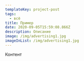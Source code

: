 ```yaml
---
templateKey: project-post
tags:
  - всё
title: Пример
date: 2020-09-05T15:59:08.866Z
description: Описание
image: /img/advertising1.jpg
imageInList: /img/advertising1.jpg
---
```

Контент
